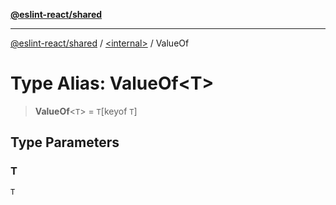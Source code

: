[**@eslint-react/shared**](../../README.md)

***

[@eslint-react/shared](../../README.md) / [\<internal\>](../README.md) / ValueOf

# Type Alias: ValueOf\<T\>

> **ValueOf**\<`T`\> = `T`\[keyof `T`\]

## Type Parameters

### T

`T`
